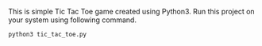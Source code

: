 This is simple Tic Tac Toe game created using Python3. 
Run this project on your system using following command.


```python3 tic_tac_toe.py```
